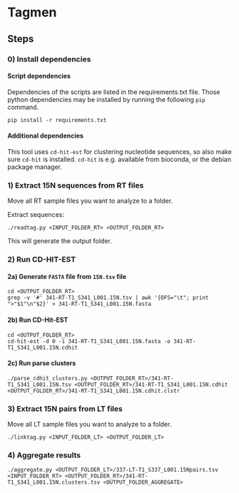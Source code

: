 # Tagmen
## Steps
### 0) Install dependencies
#### Script dependencies
Dependencies of the scripts are listed in the requirements.txt file. 
Those python dependencies may be installed by running the following `pip` command.
```shell script
pip install -r requirements.txt
```

#### Additional dependencies
This tool uses `cd-hit-est` for clustering nucleotide sequences, so also make sure `cd-hit` is installed.
`cd-hit` is e.g. available from bioconda, or the debian package manager.

### 1) Extract 15N sequences from RT files
Move all RT sample files you want to analyze to a folder.

Extract sequences:
```shell script
./readtag.py <INPUT_FOLDER_RT> <OUTPUT_FOLDER_RT>
```

This will generate the output folder.
### 2) Run CD-HIT-EST
#### 2a) Generate `FASTA` file from `15N.tsv` file
```shell script
cd <OUTPUT_FOLDER_RT>
grep -v '#' 341-RT-T1_S341_L001.15N.tsv | awk '{OFS="\t"; print ">"$1"\n"$2}' > 341-RT-T1_S341_L001.15N.fasta
```

#### 2b) Run CD-Hit-EST
```shell script
cd <OUTPUT_FOLDER_RT>
cd-hit-est -d 0 -i 341-RT-T1_S341_L001.15N.fasta -o 341-RT-T1_S341_L001.15N.cdhit
```

#### 2c) Run parse clusters 
```shell script
./parse_cdhit_clusters.py <OUTPUT_FOLDER_RT>/341-RT-T1_S341_L001.15N.tsv <OUTPUT_FOLDER_RT>/341-RT-T1_S341_L001.15N.cdhit <OUTPUT_FOLDER_RT>/341-RT-T1_S341_L001.15N.cdhit.clstr
```

### 3) Extract 15N pairs from LT files
Move all LT sample files you want to analyze to a folder.

```shell script
./linktag.py <INPUT_FOLDER_LT> <OUTPUT_FOLDER_LT>
```

### 4) Aggregate results
```shell script
./aggregate.py <OUTPUT_FOLDER_LT>/337-LT-T1_S337_L001.15Npairs.tsv <INPUT_FOLDER_RT> <OUTPUT_FOLDER_RT>/341-RT-T1_S341_L001.15N.clusters.tsv <OUTPUT_FOLDER_AGGREGATE>
```
